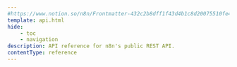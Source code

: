 ```yaml
---
#https://www.notion.so/n8n/Frontmatter-432c2b8dff1f43d4b1c8d20075510fe4
template: api.html
hide:
    - toc
    - navigation
description: API reference for n8n's public REST API.
contentType: reference
---
```


<!-- Mount point -->
<div id="app"></div>

<!-- Load the Script -->
<script src="https://cdn.jsdelivr.net/npm/@scalar/api-reference"></script>

<!-- Initialize the Scalar API Reference -->
<script>
	Scalar.createApiReference('#app', {
		url: '/api/v1/openapi.yml',
		servers: [
			{
				url: 'https://{instance}.app.n8n.cloud/api/v1',
				description: 'n8n cloud instance',
				variables: {
					instance: {
						default: 'your-instance-name',
					}
				}
			},
			{
				url: '{url}/api/v1',
				description: 'self-hosted n8n instance',
				variables: {
					url: {
						default: 'https://example.com',
					}
				}
			},
		],
		forceDarkModeState: 'light',
		hideDarkModeToggle: true,
		hideClientButton: true,
	})
</script>

